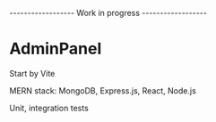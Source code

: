 ------------------ Work in progress ------------------

# AdminPanel

Start by Vite

MERN stack: MongoDB, Express.js, React, Node.js

Unit, integration tests
